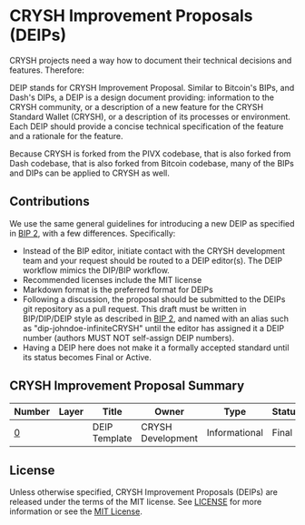# CRYSH Improvement Proposals (DEIPs)

CRYSH projects need a way how to document their technical decisions and features. Therefore:

DEIP stands for CRYSH Improvement Proposal. Similar to Bitcoin's BIPs, and Dash's DIPs, a DEIP is a design document providing: information to the CRYSH community, or a description of a new feature for the CRYSH Standard Wallet (CRYSH), or a description of its processes or environment. Each DEIP should provide a concise technical specification of the feature and a rationale for the feature.

Because CRYSH is forked from the PIVX codebase, that is also forked from Dash codebase, that is also forked from Bitcoin codebase, many of the BIPs and DIPs can be applied to CRYSH as well. 

## Contributions

We use the same general guidelines for introducing a new DEIP as specified in [BIP 2](https://github.com/bitcoin/bips/blob/master/bip-0002.mediawiki), with a few differences. Specifically:

* Instead of the BIP editor, initiate contact with the CRYSH development team and your request should be routed to a DEIP editor(s). The DEIP workflow mimics the DIP/BIP workflow.
* Recommended licenses include the MIT license
* Markdown format is the preferred format for DEIPs
* Following a discussion, the proposal should be submitted to the DEIPs git repository as a pull request. This draft must be written in BIP/DIP/DEIP style as described in [BIP 2](https://github.com/bitcoin/bips/blob/master/bip-0002.mediawiki), and named with an alias such as "dip-johndoe-infiniteCRYSH" until the editor has assigned it a DEIP number (authors MUST NOT self-assign DEIP numbers).
* Having a DEIP here does not make it a formally accepted standard until its status becomes Final or Active.

## CRYSH Improvement Proposal Summary

Number | Layer | Title | Owner | Type | Status
--- | --- | --- | --- | --- | ---
[0](DEIP0000.md) |  | DEIP Template | CRYSH Development | Informational | Final

## License

Unless otherwise specified, CRYSH Improvement Proposals (DEIPs) are released under the terms of the MIT license. See [LICENSE](LICENSE) for more information or see the [MIT License](https://opensource.org/licenses/MIT).
